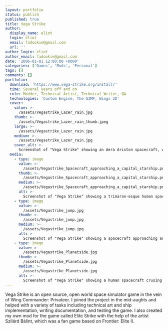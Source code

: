 ```yaml
---
layout: portfolio
status: publish
published: true
title: Vega Strike
author:
  display_name: eliot
  login: eliot
  email: fadookie@gmail.com
  url: ''
author_login: eliot
author_email: fadookie@gmail.com
date: '2006-01-01 12:00:00 +0000'
categories: ['Games', 'Mods', 'Personal']
tags: []
comments: []
portfolio:
  download: 'https://www.vega-strike.org/install/'
  time: Several years off and on
  role: Modder, Technical Artist, Technical Writer, QA
  technologies: 'Custom Engine, The GIMP, Wings 3D'
  cover:
    value: >-
      /assets/Vegastrike_Lazer_rain.jpg
    thumb: >-
      /assets/Vegastrike_Lazer_rain_thumb.jpeg
    large: >-
      /assets/Vegastrike_Lazer_rain.jpg
    medium: >-
      /assets/Vegastrike_Lazer_rain.jpg
    cover_alt: >-
      Screenshot of "Vega Strike" showing an Aera Ariston spacecraft, with a forked, chevron-shaped front and a pair of fins splitting off from the back, firing an array of ten energy beam weapons. It's in front of an earth-like planet.
  media:
    - type: image
      value: >-
        /assets/Vegastrike_Spacecraft_approaching_a_capital_starship.png
      thumb: >-
        /assets/Vegastrike_Spacecraft_approaching_a_capital_starship.png
      medium: >-
        /assets/Vegastrike_Spacecraft_approaching_a_capital_starship.png
      alt: >-
        Screenshot of "Vega Strike" showing a trimaran-esque human spacecraft with three engines and stabilizer fins flying by a space station with 5 docking bays protruding on arms from a central core. A large cargo frigate is seen off in the distance.
    - type: image
      value: >-
        /assets/Vegastrike_jump.jpg
      thumb: >-
        /assets/Vegastrike_jump.jpg
      medium: >-
        /assets/Vegastrike_jump.jpg
      alt: >-
        Screenshot of "Vega Strike" showing a spacecraft approaching an activated "Jump Point", a wormhole extending in a giant red double conical vortex protruding from a wireframe torus.
    - type: image
      value: >-
        /assets/Vegastrike_Planetside.jpg
      thumb: >-
        /assets/Vegastrike_Planetside.jpg
      medium: >-
        /assets/Vegastrike_Planetside.jpg
      alt: >-
        Screenshot of "Vega Strike" showing a human spacecraft crusing past an earth-like planet, it's vaguely in the shape of a squat, chevron-shaped aircraft with large wings and double stabilizer fins at the back.
---
```


Vega Strike is an open source, open world space simulator game in the vein of Wing Commander: Privateer. I joined the project in the mid-aughts and helped with a variety of tasks including technical art and ship implementation, writing documentation, and testing the game. I also created my own mod for the game called Elite Strike with the help of the artist Szilárd Bálint, which was a fan game based on Frontier: Elite II.
